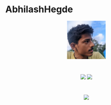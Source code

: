 # AbhilashHegde

<p align="center">
<img src="photo_2021-09-06_12-30-11.jpg" alt="image" width="120"/><br>
</p> <br>
<p align="center">
<img src="https://github-readme-stats.vercel.app/api?username=abhi16180&theme=dark"  width="120">
  <img src="https://github-readme-stats.vercel.app/api/top-langs/?username=abhi16180&hide=Makefile&theme=dark">
</p>

<br>
<p align="center">
<img src="https://activity-graph.herokuapp.com/graph?username=abhi16180&theme=react-dark">
</p> <br>





